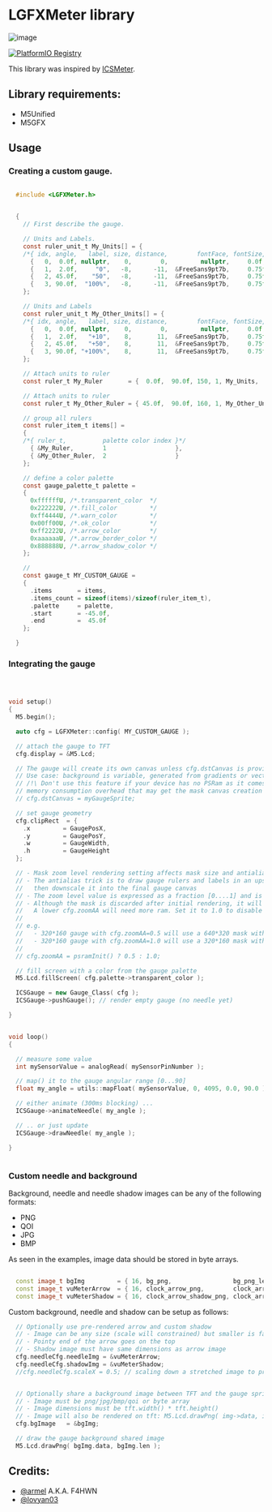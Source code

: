 # LGFXMeter library


![image](https://user-images.githubusercontent.com/1893754/166322961-1f34e81a-ebb4-4c7b-8c05-4857d09a3456.png)



[![PlatformIO Registry](https://badges.registry.platformio.org/packages/tobozo/library/LGFXMeter.svg)](https://registry.platformio.org/packages/libraries/tobozo/LGFXMeter)

This library was inspired by [ICSMeter](https://github.com/armel/ICSMeter).


## Library requirements:

  - M5Unified
  - M5GFX


## Usage




### Creating a custom gauge.



```C

  #include <LGFXMeter.h>


  {
    // First describe the gauge.

    // Units and Labels.
    const ruler_unit_t My_Units[] = {
    /*{ idx, angle,   label, size, distance,        fontFace, fontSize, textDatum }*/
      {   0,  0.0f, nullptr,    0,        0,         nullptr,     0.0f,  MC_DATUM },
      {   1,  2.0f,     "0",   -8,      -11,  &FreeSans9pt7b,     0.75f, MC_DATUM },
      {   2, 45.0f,    "50",   -8,      -11,  &FreeSans9pt7b,     0.75f, MC_DATUM },
      {   3, 90.0f,  "100%",   -8,      -11,  &FreeSans9pt7b,     0.75f, MC_DATUM },
    };

    // Units and Labels
    const ruler_unit_t My_Other_Units[] = {
    /*{ idx, angle,   label, size, distance,        fontFace, fontSize, textDatum }*/
      {   0,  0.0f, nullptr,    0,        0,         nullptr,     0.0f,  MC_DATUM },
      {   1,  2.0f,   "+10",    8,       11,  &FreeSans9pt7b,     0.75f, MC_DATUM },
      {   2, 45.0f,   "+50",    8,       11,  &FreeSans9pt7b,     0.75f, MC_DATUM },
      {   3, 90.0f, "+100%",    8,       11,  &FreeSans9pt7b,     0.75f, MC_DATUM },
    };

    // Attach units to ruler
    const ruler_t My_Ruler       = {  0.0f,  90.0f, 150, 1, My_Units,       sizeof(My_Units)/sizeof(ruler_unit_t) };

    // Attach units to ruler
    const ruler_t My_Other_Ruler = { 45.0f,  90.0f, 160, 1, My_Other_Units, sizeof(My_Other_Units)/sizeof(ruler_unit_t) };

    // group all rulers
    const ruler_item_t items[] =
    {
    /*{ ruler_t,          palette color index }*/
      { &My_Ruler,        1                   },
      { &My_Other_Ruler,  2                   }
    };

    // define a color palette
    const gauge_palette_t palette =
    {
      0xffffffU, /*.transparent_color  */
      0x222222U, /*.fill_color         */
      0xff4444U, /*.warn_color         */
      0x00ff00U, /*.ok_color           */
      0xff2222U, /*.arrow_color        */
      0xaaaaaaU, /*.arrow_border_color */
      0x888888U, /*.arrow_shadow_color */
    };

    //
    const gauge_t MY_CUSTOM_GAUGE =
    {
      .items       = items,
      .items_count = sizeof(items)/sizeof(ruler_item_t),
      .palette     = palette,
      .start       = -45.0f,
      .end         =  45.0f
    };

  }

```




### Integrating the gauge

```C++



void setup()
{
  M5.begin();

  auto cfg = LGFXMeter::config( MY_CUSTOM_GAUGE );

  // attach the gauge to TFT
  cfg.display = &M5.Lcd;

  // The gauge will create its own canvas unless cfg.dstCanvas is provided.
  // Use case: background is variable, generated from gradients or vector drawings.
  // /!\ Don't use this feature if your device has no PSRam as it comes with a
  // memory consumption overhead that may get the mask canvas creation to fail.
  // cfg.dstCanvas = myGaugeSprite;

  // set gauge geometry
  cfg.clipRect  = {
    .x         = GaugePosX,
    .y         = GaugePosY,
    .w         = GaugeWidth,
    .h         = GaugeHeight
  };

  // - Mask zoom level rendering setting affects mask size and antialias
  // - The antialias trick is to draw gauge rulers and labels in an upscaled, low bit depth, canvas, and
  //   then downscale it into the final gauge canvas
  // - The zoom level value is expressed as a fraction [0....1] and is applied to the mask canvas.
  // - Although the mask is discarded after initial rendering, it will need some available ram.
  //   A lower cfg.zoomAA will need more ram. Set it to 1.0 to disable Antialias and consume minimal ram.
  //
  // e.g.
  //   - 320*160 gauge with cfg.zoomAA=0.5 will use a 640*320 mask with antialias
  //   - 320*160 gauge with cfg.zoomAA=1.0 will use a 320*160 mask with NO antialias
  //
  // cfg.zoomAA = psramInit() ? 0.5 : 1.0;

  // fill screen with a color from the gauge palette
  M5.Lcd.fillScreen( cfg.palette->transparent_color );

  ICSGauge = new Gauge_Class( cfg );
  ICSGauge->pushGauge(); // render empty gauge (no needle yet)

}


void loop()
{

  // measure some value
  int mySensorValue = analogRead( mySensorPinNumber );

  // map() it to the gauge angular range [0...90]
  float my_angle = utils::mapFloat( mySensorValue, 0, 4095, 0.0, 90.0 );

  // either animate (300ms blocking) ...
  ICSGauge->animateNeedle( my_angle );

  // .. or just update
  ICSGauge->drawNeedle( my_angle );

}



```


### Custom needle and background

Background, needle and needle shadow images can be any of the following formats:

  - PNG
  - QOI
  - JPG
  - BMP

As seen in the examples, image data should be stored in byte arrays.

```C++

  const image_t bgImg         = { 16, bg_png,                 bg_png_len,                 IMAGE_PNG, 320, 240 };
  const image_t vuMeterArrow  = { 16, clock_arrow_png,        clock_arrow_png_len,        IMAGE_PNG, 16, 144 };
  const image_t vuMeterShadow = { 16, clock_arrow_shadow_png, clock_arrow_shadow_png_len, IMAGE_PNG, 16, 144 };


```

Custom background, needle and shadow can be setup as follows:


```C++
  // Optionally use pre-rendered arrow and custom shadow
  // - Image can be any size (scale will constrained) but smaller is faster, transparent png works
  // - Pointy end of the arrow goes on the top
  // - Shadow image must have same dimensions as arrow image
  cfg.needleCfg.needleImg = &vuMeterArrow;
  cfg.needleCfg.shadowImg = &vuMeterShadow;
  //cfg.needleCfg.scaleX = 0.5; // scaling down a stretched image to produce nicer antialiased result


  // Optionally share a background image between TFT and the gauge sprite
  // - Image must be png/jpg/bmp/qoi or byte array
  // - Image dimensions must be tft.width() * tft.height()
  // - Image will also be rendered on tft: M5.Lcd.drawPng( img->data, img->len, 0, 0 );
  cfg.bgImage   = &bgImg;

  // draw the gauge background shared image
  M5.Lcd.drawPng( bgImg.data, bgImg.len );

```





## Credits:

- [@armel](https://github.com/armel) A.K.A. F4HWN
- [@lovyan03](https://github.com/lovyan03)


